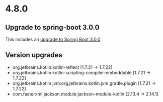 # 4.8.0

## Upgrade to spring-boot 3.0.0

This includes an [upgrade to Spring Boot 3.0.0](https://github.com/spring-projects/spring-boot/releases/tag/v3.0.0)

## Version upgrades

- org.jetbrains.kotlin:kotlin-reflect [1.7.21 -> 1.7.22]
- org.jetbrains.kotlin:kotlin-scripting-compiler-embeddable [1.7.21 -> 1.7.22]
- org.jetbrains.kotlin.jvm:org.jetbrains.kotlin.jvm.gradle.plugin [1.7.21 -> 1.7.22]
- com.fasterxml.jackson.module:jackson-module-kotlin [2.13.4 -> 2.14.1]
